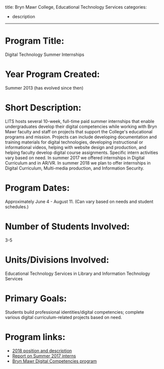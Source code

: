 title: Bryn Mawr College, Educational Technology Services
categories:
  - description
---


# Program Title: 
Digital Technology Summer Internships

# Year Program Created: 
Summer 2013 (has evolved since then)

# Short Description: 
LITS hosts several 10-week, full-time paid summer internships that enable undergraduates develop their digital competencies while working with Bryn Mawr faculty and staff on projects that support the College's educational programs and mission. Projects can include developing documentation and training materials for digital technologies, developing instructional or informational videos, helping with website design and production, and helping faculty develop digital course assignments. Specific intern activities vary based on need. In summer 2017 we offered internships in Digital Curriculum and in AR/VR. In summer 2018 we plan to offer internships in Digital Curriculum, Multi-media production, and Information Security.

# Program Dates: 
Approximately June 4 - August 11. (Can vary based on needs and student schedules.)

# Number of Students Involved: 
3-5

# Units/Divisions Involved: 
Educational Technology Services in Library and Information Technology Services

# Primary Goals: 
Students build professional identities/digital competencies; complete various digital curriculum-related projects based on need.

# Program links: 
- [2018 position and description](http://blendedlearning.blogs.brynmawr.edu/technology-bmc-internships-get-paid-to-develop-your-digital-competencies-this-summer/)
- [Report on Summer 2017 interns](http://blendedlearning.blogs.brynmawr.edu/summer-2017-what-our-summer-interns-were-up-to/)
- [Bryn Mawr Digital Competencies program](https://www.brynmawr.edu/digitalcompetencies)
